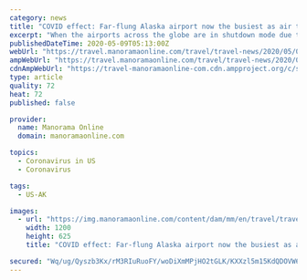 ```yaml
---
category: news
title: "COVID effect: Far-flung Alaska airport now the busiest as air travel plummets"
excerpt: "When the airports across the globe are in shutdown mode due to the spread of the contagious coronavirus, the Ted Stevens Anchorage International.alaska airport. anchorage airport. busiest airport in the world."
publishedDateTime: 2020-05-09T05:13:00Z
webUrl: "https://travel.manoramaonline.com/travel/travel-news/2020/05/09/covid-19-busiest-airport-alaska-usa-anchorage.html"
ampWebUrl: "https://travel.manoramaonline.com/travel/travel-news/2020/05/09/covid-19-busiest-airport-alaska-usa-anchorage.amp.html"
cdnAmpWebUrl: "https://travel-manoramaonline-com.cdn.ampproject.org/c/s/travel.manoramaonline.com/travel/travel-news/2020/05/09/covid-19-busiest-airport-alaska-usa-anchorage.amp.html"
type: article
quality: 72
heat: 72
published: false

provider:
  name: Manorama Online
  domain: manoramaonline.com

topics:
  - Coronavirus in US
  - Coronavirus

tags:
  - US-AK

images:
  - url: "https://img.manoramaonline.com/content/dam/mm/en/travel/travel-news/images/2020/5/9/alaska-airport-anchorage.jpg"
    width: 1200
    height: 625
    title: "COVID effect: Far-flung Alaska airport now the busiest as air travel plummets"

secured: "Wq/ug/Qyszb3Kx/rM3RIuRuoFY/woDiXmMPjHO2tGLK/KXXzl5m15KdQDOVW6VmvXKYmcZac34aUp05LUw/QwHfbhaV5ppyygrAYHqN4C9XQex9hm+HzvFQdCrW3JygqzPHCnJmTqm+TAo8EkmNTJvjolPPEFPlykbHj3qb3mFp0xlxDYjzXTNAV5pbpNOTgHLqdlrQhbEP7np7/vpXTwzyTtz0LV6hhte9OjN3KCBbB7qVUAbi03+JVc3DFl1i+YPGbIMHJzEV2DFp+zpt2T4ge5QhT7swVrNYt7Nkk4+3OFcT0JimXa+hJjJfLF1PbpGlVO2TGlf8zvUb3zZHljozQHr+Snci0GobaT31w1l8MkR9AqFLB1MaarbIsLRTPxpY+TEIB7Ay16RUyiLVj6GCGLFpMMFUvEcA66VxOlcpsBhwNNJevi0AqFeTwL5dpURGfNLN3SL1pbtI28e+/NV8sbhQuYXOsxFshb5cBFHY=;nLYxifxraGb10BZbawLSPA=="
---
```


